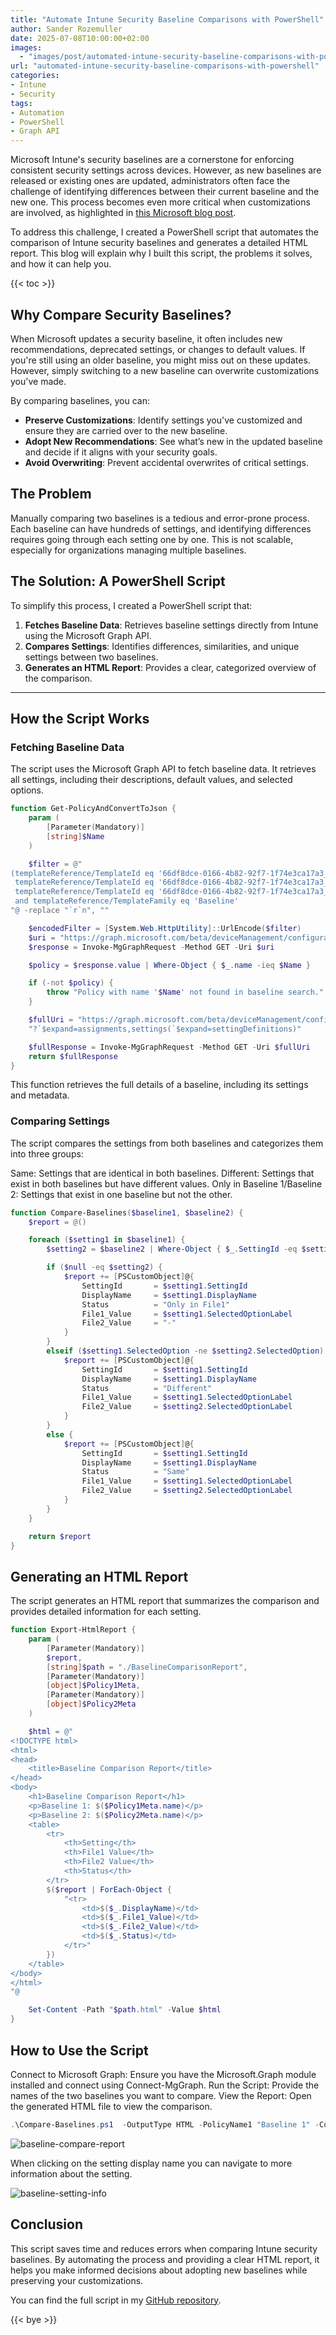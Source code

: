 ```yaml
---
title: "Automate Intune Security Baseline Comparisons with PowerShell"
author: Sander Rozemuller
date: 2025-07-08T10:00:00+02:00
images:
  - "images/post/automated-intune-security-baseline-comparisons-with-powershell/image.png"
url: "automated-intune-security-baseline-comparisons-with-powershell"
categories:
- Intune
- Security
tags:
- Automation
- PowerShell
- Graph API
---
```


Microsoft Intune's security baselines are a cornerstone for enforcing consistent security settings across devices. However, as new baselines are released or existing ones are updated, administrators often face the challenge of identifying differences between their current baseline and the new one. This process becomes even more critical when customizations are involved, as highlighted in [this Microsoft blog post](https://techcommunity.microsoft.com/blog/intunecustomersuccess/known-issue-customizations-not-saved-with-security-baseline-policy-update/4428588).

To address this challenge, I created a PowerShell script that automates the comparison of Intune security baselines and generates a detailed HTML report. This blog will explain why I built this script, the problems it solves, and how it can help you.

{{< toc >}}

## Why Compare Security Baselines?

When Microsoft updates a security baseline, it often includes new recommendations, deprecated settings, or changes to default values. If you're still using an older baseline, you might miss out on these updates. However, simply switching to a new baseline can overwrite customizations you've made.

By comparing baselines, you can:

- **Preserve Customizations**: Identify settings you've customized and ensure they are carried over to the new baseline.
- **Adopt New Recommendations**: See what’s new in the updated baseline and decide if it aligns with your security goals.
- **Avoid Overwriting**: Prevent accidental overwrites of critical settings.

## The Problem

Manually comparing two baselines is a tedious and error-prone process. Each baseline can have hundreds of settings, and identifying differences requires going through each setting one by one. This is not scalable, especially for organizations managing multiple baselines.

## The Solution: A PowerShell Script

To simplify this process, I created a PowerShell script that:

1. **Fetches Baseline Data**: Retrieves baseline settings directly from Intune using the Microsoft Graph API.
2. **Compares Settings**: Identifies differences, similarities, and unique settings between two baselines.
3. **Generates an HTML Report**: Provides a clear, categorized overview of the comparison.

---

## How the Script Works

### Fetching Baseline Data

The script uses the Microsoft Graph API to fetch baseline data. It retrieves all settings, including their descriptions, default values, and selected options.

```powershell
function Get-PolicyAndConvertToJson {
    param (
        [Parameter(Mandatory)]
        [string]$Name
    )

    $filter = @"
(templateReference/TemplateId eq '66df8dce-0166-4b82-92f7-1f74e3ca17a3_1' or 
 templateReference/TemplateId eq '66df8dce-0166-4b82-92f7-1f74e3ca17a3_3' or 
 templateReference/TemplateId eq '66df8dce-0166-4b82-92f7-1f74e3ca17a3_4') 
 and templateReference/TemplateFamily eq 'Baseline'
"@ -replace "`r`n", ""

    $encodedFilter = [System.Web.HttpUtility]::UrlEncode($filter)
    $uri = "https://graph.microsoft.com/beta/deviceManagement/configurationPolicies?`$filter=$encodedFilter"
    $response = Invoke-MgGraphRequest -Method GET -Uri $uri

    $policy = $response.value | Where-Object { $_.name -ieq $Name }

    if (-not $policy) {
        throw "Policy with name '$Name' not found in baseline search."
    }

    $fullUri = "https://graph.microsoft.com/beta/deviceManagement/configurationPolicies/$($policy.id)" +
    "?`$expand=assignments,settings(`$expand=settingDefinitions)"

    $fullResponse = Invoke-MgGraphRequest -Method GET -Uri $fullUri
    return $fullResponse
}
```
This function retrieves the full details of a baseline, including its settings and metadata.

### Comparing Settings
The script compares the settings from both baselines and categorizes them into three groups:

Same: Settings that are identical in both baselines.
Different: Settings that exist in both baselines but have different values.
Only in Baseline 1/Baseline 2: Settings that exist in one baseline but not the other.

```powershell
function Compare-Baselines($baseline1, $baseline2) {
    $report = @()

    foreach ($setting1 in $baseline1) {
        $setting2 = $baseline2 | Where-Object { $_.SettingId -eq $setting1.SettingId }

        if ($null -eq $setting2) {
            $report += [PSCustomObject]@{
                SettingId       = $setting1.SettingId
                DisplayName     = $setting1.DisplayName
                Status          = "Only in File1"
                File1_Value     = $setting1.SelectedOptionLabel
                File2_Value     = "-"
            }
        }
        elseif ($setting1.SelectedOption -ne $setting2.SelectedOption) {
            $report += [PSCustomObject]@{
                SettingId       = $setting1.SettingId
                DisplayName     = $setting1.DisplayName
                Status          = "Different"
                File1_Value     = $setting1.SelectedOptionLabel
                File2_Value     = $setting2.SelectedOptionLabel
            }
        }
        else {
            $report += [PSCustomObject]@{
                SettingId       = $setting1.SettingId
                DisplayName     = $setting1.DisplayName
                Status          = "Same"
                File1_Value     = $setting1.SelectedOptionLabel
                File2_Value     = $setting2.SelectedOptionLabel
            }
        }
    }

    return $report
}
```

## Generating an HTML Report
The script generates an HTML report that summarizes the comparison and provides detailed information for each setting.

```powershell
function Export-HtmlReport {
    param (
        [Parameter(Mandatory)]
        $report,
        [string]$path = "./BaselineComparisonReport",
        [Parameter(Mandatory)]
        [object]$Policy1Meta,
        [Parameter(Mandatory)]
        [object]$Policy2Meta
    )

    $html = @"
<!DOCTYPE html>
<html>
<head>
    <title>Baseline Comparison Report</title>
</head>
<body>
    <h1>Baseline Comparison Report</h1>
    <p>Baseline 1: $($Policy1Meta.name)</p>
    <p>Baseline 2: $($Policy2Meta.name)</p>
    <table>
        <tr>
            <th>Setting</th>
            <th>File1 Value</th>
            <th>File2 Value</th>
            <th>Status</th>
        </tr>
        $($report | ForEach-Object {
            "<tr>
                <td>$($_.DisplayName)</td>
                <td>$($_.File1_Value)</td>
                <td>$($_.File2_Value)</td>
                <td>$($_.Status)</td>
            </tr>"
        })
    </table>
</body>
</html>
"@

    Set-Content -Path "$path.html" -Value $html
}
```

## How to Use the Script
Connect to Microsoft Graph: Ensure you have the Microsoft.Graph module installed and connect using Connect-MgGraph.
Run the Script: Provide the names of the two baselines you want to compare.
View the Report: Open the generated HTML file to view the comparison.

```powershell
.\Compare-Baselines.ps1  -OutputType HTML -PolicyName1 "Baseline 1" -ComparePolicy "Baseline2"
```

![baseline-compare-report](baseline-compare-report.png)

When clicking on the setting display name you can navigate to more information about the setting.

![baseline-setting-info](baseline-setting-info.png)
## Conclusion
This script saves time and reduces errors when comparing Intune security baselines. By automating the process and providing a clear HTML report, it helps you make informed decisions about adopting new baselines while preserving your customizations.

You can find the full script in my [GitHub repository](https://github.com/srozemuller/IntuneAutomation/tree/main/SecurityBaselineComparator).

{{< bye >}}